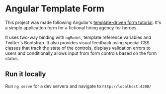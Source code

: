 # Angular Template Form

This project was made following Angular's [template-driven form tutorial](https://angular.io/guide/forms#building-a-template-driven-form). It's a simple application form for a fictional hiring agency for heroes.

It uses two-way binding with `ngModel`, template reference variables and Twitter's Bootstrap. It also provides visual feedback using special CSS classes that track the state of the controls, displays validation errors to users and conditionally allows input from form controls based on the form status.

## Run it locally

Run `ng serve` for a dev servera and navigate to `http://localhost:4200/`